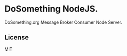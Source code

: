 DoSomething NodeJS.
=========

DoSomething.org Message Broker Consumer Node Server.

License
-------

MIT

